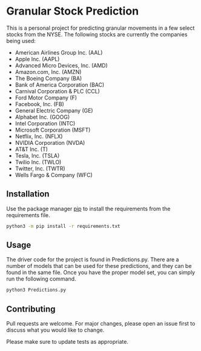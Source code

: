 # Granular Stock Prediction
This is a personal project for predicting granular movements in a few select stocks from the NYSE. The following stocks are currently the companies being used:

* American Airlines Group Inc. (AAL)
* Apple Inc. (AAPL)
* Advanced Micro Devices, Inc. (AMD)
* Amazon.com, Inc. (AMZN)
* The Boeing Company (BA)
* Bank of America Corporation (BAC)
* Carnival Corporation & PLC (CCL)
* Ford Motor Company (F)
* Facebook, Inc. (FB)
* General Electric Company (GE)
* Alphabet Inc. (GOOG)
* Intel Corporation (INTC)
* Microsoft Corporation (MSFT)
* Netflix, Inc. (NFLX)
* NVIDIA Corporation (NVDA)
* AT&T Inc. (T)
* Tesla, Inc. (TSLA)
* Twilio Inc. (TWLO)
* Twitter, Inc. (TWTR)
* Wells Fargo & Company (WFC)

## Installation
Use the package manager [pip](https://pip.pypa.io/en/stable/) to install the requirements from the requirements file.

```bash
python3 -m pip install -r requirements.txt
```

## Usage
The driver code for the project is found in Predictions.py. There are a number of models that can be used for these predictions, and they can be found in the same file. Once you have the proper model set, you can simply run the following command.
```bash
python3 Predictions.py
```

## Contributing
Pull requests are welcome. For major changes, please open an issue first to discuss what you would like to change.

Please make sure to update tests as appropriate.
